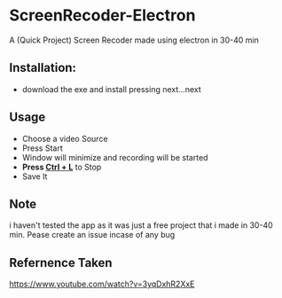 # ScreenRecoder-Electron
A (Quick Project) Screen Recoder made using electron in 30-40 min


## Installation:
- download the exe and install pressing next...next

## Usage
- Choose a video Source
- Press Start
- Window will minimize and recording will be started
- **Press <ins>Ctrl + L</ins>** to Stop
- Save It

## Note
i haven't tested the app as it was just a free project that i made in 30-40 min. Pease create an issue incase of any bug 

## Refernence Taken
https://www.youtube.com/watch?v=3yqDxhR2XxE
